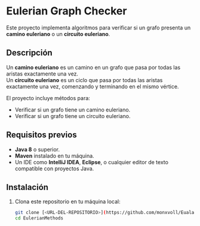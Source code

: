 # Eulerian Graph Checker

Este proyecto implementa algoritmos para verificar si un grafo presenta un **camino euleriano** o un **circuito euleriano**.

## Descripción

Un **camino euleriano** es un camino en un grafo que pasa por todas las aristas exactamente una vez.  
Un **circuito euleriano** es un ciclo que pasa por todas las aristas exactamente una vez, comenzando y terminando en el mismo vértice.

El proyecto incluye métodos para:
- Verificar si un grafo tiene un camino euleriano.
- Verificar si un grafo tiene un circuito euleriano.

## Requisitos previos

- **Java 8** o superior.
- **Maven** instalado en tu máquina.
- Un IDE como **IntelliJ IDEA**, **Eclipse**, o cualquier editor de texto compatible con proyectos Java.

## Instalación

1. Clona este repositorio en tu máquina local:
   ```bash
   git clone [<URL-DEL-REPOSITORIO>](https://github.com/monxvoll/EualarianPathOrEulerianCircuit/tree/main)
   cd EulerianMethods
